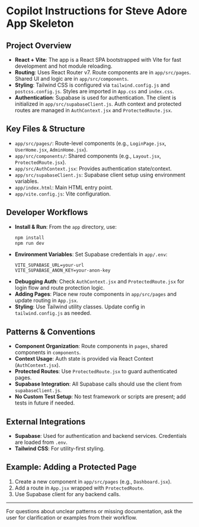 # Copilot Instructions for Steve Adore App Skeleton

## Project Overview
- **React + Vite**: The app is a React SPA bootstrapped with Vite for fast development and hot module reloading.
- **Routing**: Uses React Router v7. Route components are in `app/src/pages`. Shared UI and logic are in `app/src/components`.
- **Styling**: Tailwind CSS is configured via `tailwind.config.js` and `postcss.config.js`. Styles are imported in `App.css` and `index.css`.
- **Authentication**: Supabase is used for authentication. The client is initialized in `app/src/supabaseClient.js`. Auth context and protected routes are managed in `AuthContext.jsx` and `ProtectedRoute.jsx`.

## Key Files & Structure
- `app/src/pages/`: Route-level components (e.g., `LoginPage.jsx`, `UserHome.jsx`, `AdminHome.jsx`).
- `app/src/components/`: Shared components (e.g., `Layout.jsx`, `ProtectedRoute.jsx`).
- `app/src/AuthContext.jsx`: Provides authentication state/context.
- `app/src/supabaseClient.js`: Supabase client setup using environment variables.
- `app/index.html`: Main HTML entry point.
- `app/vite.config.js`: Vite configuration.

## Developer Workflows
- **Install & Run**: From the `app` directory, use:
  ```bash
  npm install
  npm run dev
  ```
- **Environment Variables**: Set Supabase credentials in `app/.env`:
  ```
  VITE_SUPABASE_URL=your-url
  VITE_SUPABASE_ANON_KEY=your-anon-key
  ```
- **Debugging Auth**: Check `AuthContext.jsx` and `ProtectedRoute.jsx` for login flow and route protection logic.
- **Adding Pages**: Place new route components in `app/src/pages` and update routing in `App.jsx`.
- **Styling**: Use Tailwind utility classes. Update config in `tailwind.config.js` as needed.

## Patterns & Conventions
- **Component Organization**: Route components in `pages`, shared components in `components`.
- **Context Usage**: Auth state is provided via React Context (`AuthContext.jsx`).
- **Protected Routes**: Use `ProtectedRoute.jsx` to guard authenticated pages.
- **Supabase Integration**: All Supabase calls should use the client from `supabaseClient.js`.
- **No Custom Test Setup**: No test framework or scripts are present; add tests in future if needed.

## External Integrations
- **Supabase**: Used for authentication and backend services. Credentials are loaded from `.env`.
- **Tailwind CSS**: For utility-first styling.

## Example: Adding a Protected Page
1. Create a new component in `app/src/pages` (e.g., `Dashboard.jsx`).
2. Add a route in `App.jsx` wrapped with `ProtectedRoute`.
3. Use Supabase client for any backend calls.

---

For questions about unclear patterns or missing documentation, ask the user for clarification or examples from their workflow.
